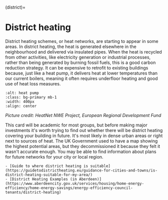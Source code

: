 (district)=
# District heating



District heating schemes, or heat networks, are starting to appear in some areas.  In district heating, the heat is generated elsewhere in the neighbourhood and delivered via insulated pipes.  When the heat is recycled from other activities, like electricity generation or industrial processes, rather than being generated by burning fossil fuels, this is a good carbon reduction strategy.  It can be expensive to retrofit to existing buildings because, just like a heat pump, it delivers heat at lower temperatures than our current boilers, meaning it often requires underfloor heating and good use of heat loss measures.


```{image} https://guidetodistrictheating.eu/wp-content/uploads/2020/01/HeatNet-NWE_Examples-of-heat-supply-and-demand-in-North-West-EU_Web-1.jpg
:alt: heat pump
:class: bg-primary mb-1
:width: 400px
:align: center
```
*Picture credit: HeatNet NWE Project, European Regional Development Fund*

This card will be academic for most groups, but before making major investments it's worth trying to find out whether there will be district heating covering your building in future.  It's most likely in dense urban areas or right next to sources of heat.  The UK Government  used to have a map showing the highest potential areas, but they decommissioned it because they felt it wasn't accurate enough.  You may be able to find information about plans for future networks for your city or local region.  


```{admonition} More information
- [Guide to where district heating is suitable](https://guidetodistrictheating.eu/guidance-for-cities-and-towns/is-district-heating-suitable-for-my-area/)
- [District Heating Examples (in Aberdeen)](https://www.aberdeencity.gov.uk/services/housing/home-energy-efficiency/home-energy-savings/energy-efficiency-council-tenants/district-heating)

```